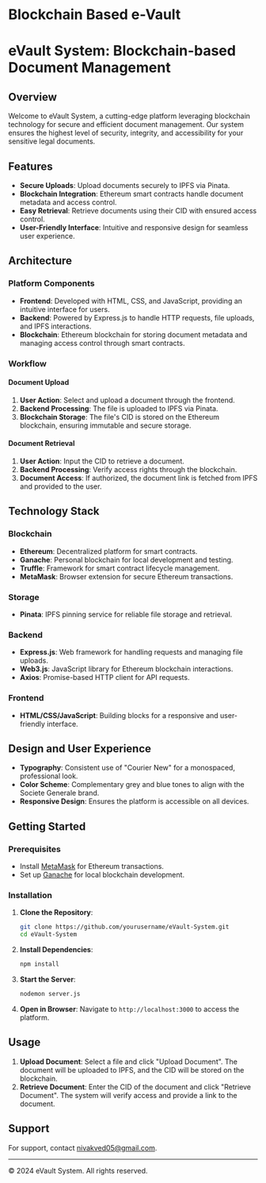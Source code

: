 # Blockchain Based e-Vault
# eVault System: Blockchain-based Document Management

## Overview
Welcome to eVault System, a cutting-edge platform leveraging blockchain technology for secure and efficient document management. Our system ensures the highest level of security, integrity, and accessibility for your sensitive legal documents.

## Features
- **Secure Uploads**: Upload documents securely to IPFS via Pinata.
- **Blockchain Integration**: Ethereum smart contracts handle document metadata and access control.
- **Easy Retrieval**: Retrieve documents using their CID with ensured access control.
- **User-Friendly Interface**: Intuitive and responsive design for seamless user experience.

## Architecture
### Platform Components
- **Frontend**: Developed with HTML, CSS, and JavaScript, providing an intuitive interface for users.
- **Backend**: Powered by Express.js to handle HTTP requests, file uploads, and IPFS interactions.
- **Blockchain**: Ethereum blockchain for storing document metadata and managing access control through smart contracts.

### Workflow
#### Document Upload
1. **User Action**: Select and upload a document through the frontend.
2. **Backend Processing**: The file is uploaded to IPFS via Pinata.
3. **Blockchain Storage**: The file's CID is stored on the Ethereum blockchain, ensuring immutable and secure storage.

#### Document Retrieval
1. **User Action**: Input the CID to retrieve a document.
2. **Backend Processing**: Verify access rights through the blockchain.
3. **Document Access**: If authorized, the document link is fetched from IPFS and provided to the user.

## Technology Stack
### Blockchain
- **Ethereum**: Decentralized platform for smart contracts.
- **Ganache**: Personal blockchain for local development and testing.
- **Truffle**: Framework for smart contract lifecycle management.
- **MetaMask**: Browser extension for secure Ethereum transactions.

### Storage
- **Pinata**: IPFS pinning service for reliable file storage and retrieval.

### Backend
- **Express.js**: Web framework for handling requests and managing file uploads.
- **Web3.js**: JavaScript library for Ethereum blockchain interactions.
- **Axios**: Promise-based HTTP client for API requests.

### Frontend
- **HTML/CSS/JavaScript**: Building blocks for a responsive and user-friendly interface.

## Design and User Experience
- **Typography**: Consistent use of "Courier New" for a monospaced, professional look.
- **Color Scheme**: Complementary grey and blue tones to align with the Societe Generale brand.
- **Responsive Design**: Ensures the platform is accessible on all devices.

## Getting Started
### Prerequisites
- Install [MetaMask](https://metamask.io/) for Ethereum transactions.
- Set up [Ganache](https://www.trufflesuite.com/ganache) for local blockchain development.

### Installation
1. **Clone the Repository**:
    ```bash
    git clone https://github.com/yourusername/eVault-System.git
    cd eVault-System
    ```

2. **Install Dependencies**:
    ```bash
    npm install
    ```

3. **Start the Server**:
    ```bash
    nodemon server.js
    ```

4. **Open in Browser**:
    Navigate to `http://localhost:3000` to access the platform.

## Usage
1. **Upload Document**: Select a file and click "Upload Document". The document will be uploaded to IPFS, and the CID will be stored on the blockchain.
2. **Retrieve Document**: Enter the CID of the document and click "Retrieve Document". The system will verify access and provide a link to the document.

## Support
For support, contact [nivakved05@gmail.com](mailto:nivakved05@gmail.com).

---

© 2024 eVault System. All rights reserved.

